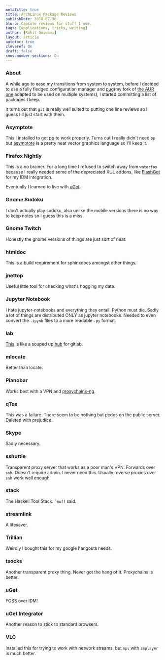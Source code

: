 ```yaml
---
metaTitle: true
title: ArchLinux Package Reviews
publishDate: 2018-07-30
blurb: Capsule reviews for stuff I use.
tags: [applications, tricks, writing]
author: [Rohit Goswami]
layout: article
autotoc: true
cleveref: On
draft: false
xnos-number-sections: On
---
```


### About

A while ago to ease my transitions from system to system, before I decided to
use a fully fledged configuration manager and
[pug](https://github.com/HaoZeke/pug "Link to pug")(my fork of [the AUR one](https://github.com/Ventto/pug "Link to AUR pug") adapted to be used on
multiple systems), I started committing a list of packages I keep.

It turns out that `git` is really well suited to putting one line reviews so I
guess I'll just start with them.

### Asymptote

This I installed to get [pp](https://github.com/CDSoft/pp "Link to pp") to work
properly. Turns out I really didn't need `pp` but
[asymptote](asymptote.sourceforge.net "Link to aymptote") is a pretty neat
vector graphics language so I'll keep it.

### Firefox Nightly

This is a no brainer. For a long time I refused to switch away from `waterfox`
because I really needed some of the depreciated XUL addons, like
[FlashGot](https://addons.mozilla.org/en-US/firefox/addon/flashgot/ "Link to Flashgot") for my
IDM integration.

Eventually I learned to live with [uGet](ugetdm.com/ "Link to uGet").

<!-- TODO make this a whole post -->

### Gnome Sudoku

I don't actually play sudoku, also unlike the mobile versions there is no way to
keep notes so I guess this is a miss.

### Gnome Twitch

Honestly the gnome versions of things are just sort of neat.

### htmldoc

This is a build requirement for sphinxdocs amongst other things.

### jnettop

Useful little tool for checking what's hogging my data.

### Jupyter Notebook

I hate jupyter-notebooks and everything they entail. Python must die. Sadly a
lot of things are distributed ONLY as jupyter notebooks. Needed to even convert
the `.ipynb` files to a more readable `.py` format.

### lab

[This](https://github.com/zaquestion/lab) is like a souped up
[hub](https://github.com/github/hub) for gitlab.

### mlocate

Better than locate.

### Pianobar

Works best with a VPN and [proxychains-ng](https://github.com/rofl0r/proxychains-ng).

### qTox

This was a failure. There seem to be nothing but pedos on the public server.
Deleted with prejudice.

### Skype

Sadly necessary.

### sshuttle

Transparent proxy server that works as a poor man's VPN. Forwards over `ssh`.
Doesn't require admin. I never need this. Usually reverse proxies over `ssh` work
well enough.

### stack

The Haskell Tool Stack. `` `nuff `` said.

### streamlink

A lifesaver.

### Trillian

Weirdly I bought this for my google hangouts needs.

### tsocks

Another transparent proxy thing. Never got the hang of it. Proxychains is
better.

### uGet

FOSS over IDM!

### uGet Integrator

Another reason to stick to standard browsers.

### VLC

Installed this for trying to work with network streams, but `mpv` with
`smplayer` is much better.
